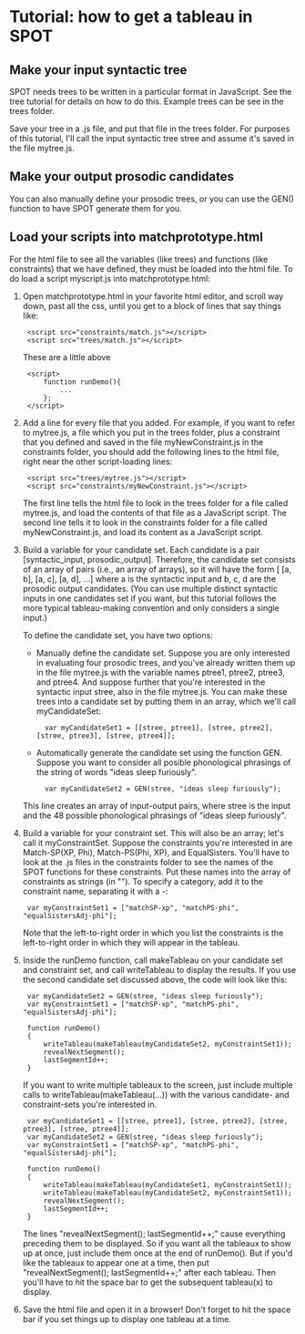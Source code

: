 Tutorial: how to get a tableau in SPOT
======================================

Make your input syntactic tree
----------------------------------
SPOT needs trees to be written in a particular format in JavaScript. See the tree tutorial for details on how to do this. Example trees can be see in the trees folder.

Save your tree in a .js file, and put that file in the trees folder. For purposes of this tutorial, I'll call the input syntactic tree stree and assume it's saved in the file mytree.js.


Make your output prosodic candidates
------------------------------------
You can also manually define your prosodic trees, or you can use the GEN() function to have SPOT generate them for you.


Load your scripts into matchprototype.html
------------------------------------------
For the html file to see all the variables (like trees) and functions (like constraints) that we have defined, they must be loaded into the html file. To do load a script myscript.js into matchprototype.html:

1. Open matchprototype.html in your favorite html editor, and scroll way down, past all the css, until you get to a block of lines that say things like:

		<script src="constraints/match.js"></script>
		<script src="trees/match.js"></script>

	These are a little above

		<script>
			function runDemo(){
				...
			};
		</script>

2. Add a line for every file that you added. For example, if you want to refer to mytree.js, a file which you put in the trees folder, plus a constraint that you defined and saved in the file myNewConstraint.js in the constraints folder, you should add the following lines to the html file, right near the other script-loading lines:

		<script src="trees/mytree.js"></script>
		<script src="constraints/myNewConstraint.js"></script>
	
	The first line tells the html file to look in the trees folder for a file called mytree.js, and load the contents of that file as a JavaScript script. The second line tells it to look in the constraints folder for a file called myNewConstraint.js, and load its content as a JavaScript script.
	
3. Build a variable for your candidate set. Each candidate is a pair [syntactic_input, prosodic_output]. Therefore, the candidate set consists of an array of pairs (i.e., an array of arrays), so it will have the form [ [a, b], [a, c], [a, d], ...] where a is the syntactic input and b, c, d are the prosodic output candidates. (You can use multiple distinct syntactic inputs in one candidates set if you want, but this tutorial follows the more typical tableau-making convention and only considers a single input.) 

	To define the candidate set, you have two options:

	* Manually define the candidate set. Suppose you are only interested in evaluating four prosodic trees, and you've already written them up in the file mytree.js with the variable names ptree1, ptree2, ptree3, and ptree4. And suppose further that you're interested in the syntactic input stree, also in the file mytree.js. You can make these trees into a candidate set by putting them in an array, which we'll call myCandidateSet:
		
			var myCandidateSet1 = [[stree, ptree1], [stree, ptree2], [stree, ptree3], [stree, ptree4]];

	* Automatically generate the candidate set using the function GEN. Suppose you want to consider all posible phonological phrasings of the string of words "ideas sleep furiously".
	
			var myCandidateSet2 = GEN(stree, "ideas sleep furiously");
	
	This line creates an array of input-output pairs, where stree is the input and the 48 possible phonological phrasings of "ideas sleep furiously".
	
4. Build a variable for your constraint set. This will also be an array; let's call it myConstraintSet. Suppose the constraints you're interested in are Match-SP(XP, Phi), Match-PS(Phi, XP), and EqualSisters. You'll have to look at the .js files in the constraints folder to see the names of the SPOT functions for these constraints. Put these names into the array of constraints as strings (in ""). To specify a category, add it to the constraint name, separating it with a -:

		var myConstraintSet1 = ["matchSP-xp", "matchPS-phi", "equalSistersAdj-phi"];	
	
	Note that the left-to-right order in which you list the constraints is the left-to-right order in which they will appear in the tableau.

5. Inside the runDemo function, call makeTableau on your candidate set and constraint set, and call writeTableau to display the results. If you use the second candidate set discussed above, the code will look like this:

		var myCandidateSet2 = GEN(stree, "ideas sleep furiously");
		var myConstraintSet1 = ["matchSP-xp", "matchPS-phi", "equalSistersAdj-phi"];
		
		function runDemo()
		{
			writeTableau(makeTableau(myCandidateSet2, myConstraintSet1));
			revealNextSegment();
        	lastSegmentId++;
		}	
			
	If you want to write multiple tableaux to the screen, just include multiple calls to writeTableau(makeTableau(...)) with the various candidate- and constraint-sets you're interested in.
	
		var myCandidateSet1 = [[stree, ptree1], [stree, ptree2], [stree, ptree3], [stree, ptree4]];
		var myCandidateSet2 = GEN(stree, "ideas sleep furiously");
		var myConstraintSet1 = ["matchSP-xp", "matchPS-phi", "equalSistersAdj-phi"];
		
		function runDemo()
		{
			writeTableau(makeTableau(myCandidateSet1, myConstraintSet1));
			writeTableau(makeTableau(myCandidateSet2, myConstraintSet1));
			revealNextSegment();
        	lastSegmentId++;
		}
		
	The lines "revealNextSegment(); lastSegmentId++;" cause everything preceding them to be displayed. So if you want all the tableaux to show up at once, just include them once at the end of runDemo(). But if you'd like the tableaux to appear one at a time, then put "revealNextSegment(); lastSegmentId++;" after each tableau. Then you'll have to hit the space bar to get the subsequent tableau(x) to display.
	
6. Save the html file and open it in a browser!	Don't forget to hit the space bar if you set things up to display one tableau at a time.
